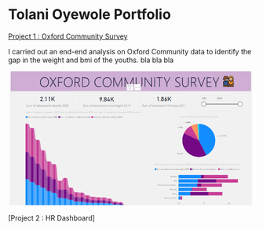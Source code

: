 # Tolani Oyewole Portfolio
[Project 1 : Oxford Community Survey](https://github.com/Aratola/aratola.github.io)

I carried out an end-end analysis on Oxford Community data to identify the gap in the weight and bmi of the youths. bla bla bla

![OxfordFile](OxfordFile.PNG)

[Project 2 : HR Dashboard]

